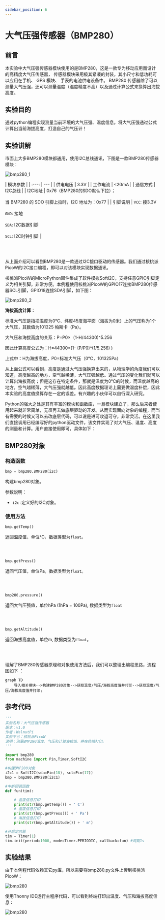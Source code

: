 ```yaml
---
sidebar_position: 6
---
```


# 大气压强传感器（BMP280）

## 前言
本实验中大气压强传感器模块使用的是BMP280，这是一款专为移动应用而设计的高精度大气压传感器， 传感器模块采用极其紧凑的封装，其小尺寸和低功耗可以应用在手机、 GPS 模块、 手表的电池供电设备中。 BMP280 传感器除了可以测量大气压强，还可以测量温度（温度精度不高）以及通过计算公式来换算出海拔高度。

## 实验目的
通过python编程实现测量当前环境的大气压强、温度信息，将大气压强通过公式计算出当前海拔高度，打造自己的气压计！

## 实验讲解

市面上大多BMP280模块都通用，使用I2C总线通讯，下图是一款BMP280传感器模块：

![bmp280_1](./img/bmp280/bmp280_1.png) 

|  模块参数 |
|  :---:  | ---  |
| 供电电压  | 3.3V |
| 工作电流  | <20mA |
| 通信方式  | I2C总线 |
| I2C地址  | 0x76（BMP280的SDO默认下拉）；<br></br> 当 BMP280 的 SDO 引脚上拉时，I2C 地址为：0x77 | 
| 引脚说明  | `VCC`: 接3.3V <br></br> `GND`: 接地 <br></br>  `SDA`: I2C数据引脚  <br></br> `SCL`: I2C时钟引脚 |

<br></br>

从上面介绍可以看到BMP280是一款通过I2C接口驱动的传感器。我们通过核桃派PicoW的I2C接口编程，即可以对该模块实现数据通讯。

核桃派PicoW的MicroPython固件集成了软件模拟SoftI2C，支持任意GPIO引脚定义为相关引脚，非常方便。本例程使用核桃派PicoW的GPIO17连接BMP280传感器SCL引脚，GPIO18连接SDA引脚，如下图：

![bmp280_2](./img/bmp280/bmp280_2.png) 

**海拔高度计算：**

标准大气压是指把温度为0℃、纬度45度海平面（海拔为0米）上的气压称为1个大气压，其数值为101325 帕斯卡（Pa）。

大气压和海拔高度的关系：P=P0×（1-H/44300)^5.256

因此计算高度公式为：H=44300*(1- (P/P0)^(1/5.256) )

上式中：H为海拔高度，P0=标准大气压（0℃，101325Pa）

从上面公式可以看到，高度是通过大气压强换算出来的，从物理学的角度我们可以知道，高度越高的地方，空气越稀薄，大气压强越低。通过气压的变化我们就可以计算出海拔高度；但是这存在特定条件，那就是温度为0℃的时候，而温度越高的地方，空气越稀薄，大气压强就越低。因此高度数据理论上需要做温度补偿，因此本实验的高度值换算存在一定的误差。有兴趣的小伙伴可以自行深入研究。


Python的强大之处是其有丰富的模块和函数库，一旦模块建立了，那么后来者使用起来就非常简单，无须再去做底层驱动的开发。从而实现面向对象的编程，而当有需要的时候又可以去改底层代码，可以说是进可攻退可守，非常灵活。在这里我们直接调用已经编写好的python驱动文件，该文件实现了对大气压、温度、高度的测量和计算。用户直接使用即可，具体如下：

## BMP280对象

### 构造函数
```python
bmp = bmp280.BMP280(i2c)
```
构建bmp280对象。

参数说明：
- `i2c` :定义好的I2C对象。

### 使用方法

```python
bmp.getTemp()
```
返回温度值，单位℃，数据类型为`float`。

<br></br>

```python
bmp.getPress()
```
返回气压值，单位Pa，数据类型为`float`。

<br></br>

```python
bmp280.pressure()
```
返回大气压强值，单位hPa (1hPa = 100Pa), 数据类型为`float`

<br></br>

```python
bmp.getAltitude()
```
返回海拔高度值，单位m, 数据类型为`float`。

<br></br>

理解了BMP280传感器原理和对象使用方法后，我们可以整理出编程思路，流程图如下 ：

```mermaid
graph TD
    导入相关模块-->构建BMP280对象-->获取温度/气压/海拔高度值并打印-->获取温度/气压/海拔高度值并打印;
```

## 参考代码

```python
'''
实验名称：大气压强传感器
版本：v1.0
作者：WalnutPi
实验平台：核桃派PicoW
说明：测量BMP280温度、气压和计算海拔值，并在终端打印。
'''

import bmp280
from machine import Pin,Timer,SoftI2C

#构建BMP280对象
i2c1 = SoftI2C(sda=Pin(18), scl=Pin(17))
bmp = bmp280.BMP280(i2c1)

#中断回调函数
def fun(tim):

    # 温度信息打印
    print(str(bmp.getTemp()) + ' C')
    # 湿度信息打印
    print(str(bmp.getPress()) + ' Pa')
    # 海拔信息打印
    print(str(bmp.getAltitude()) + ' m')

#开启定时器
tim = Timer(1)
tim.init(period=1000, mode=Timer.PERIODIC, callback=fun) #周期1s
```

## 实验结果

由于本例程代码依赖其它py库，所以需要将bmp280.py文件上传到核桃派PicoW：

![bmp280](./img/bmp280/bmp280_3.png) 

使用Thonny IDE运行主程序代码，可以看到终端打印出温度、气压和海拔高度信息：

![bmp280](./img/bmp280/bmp280_4.png) 